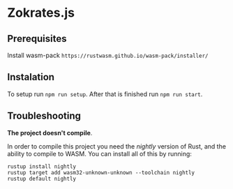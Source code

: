 # Zokrates.js

## Prerequisites

Install wasm-pack
`https://rustwasm.github.io/wasm-pack/installer/`

## Instalation

To setup run `npm run setup`.
After that is finished run `npm run start`.

## Troubleshooting

**The project doesn't compile**.

In order to compile this project you need the *nightly* version of Rust, and the ability to compile to WASM. You can install all of this by running:

```
rustup install nightly
rustup target add wasm32-unknown-unknown --toolchain nightly
rustup default nightly
```